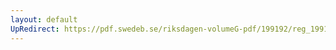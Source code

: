 ```yaml
---
layout: default
UpRedirect: https://pdf.swedeb.se/riksdagen-volumeG-pdf/199192/reg_199192/reg_199192_0134.pdf
---
```

